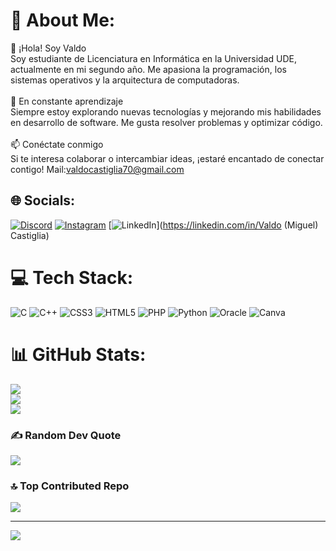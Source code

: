 # 💫 About Me:
👋 ¡Hola! Soy Valdo<br>Soy estudiante de Licenciatura en Informática en la Universidad UDE, actualmente en mi segundo año. Me apasiona la programación, los sistemas operativos y la arquitectura de computadoras.<br><br>🚀 En constante aprendizaje<br>Siempre estoy explorando nuevas tecnologías y mejorando mis habilidades en desarrollo de software. Me gusta resolver problemas y optimizar código.<br><br>📫 Conéctate conmigo<br>Si te interesa colaborar o intercambiar ideas, ¡estaré encantado de conectar contigo! Mail:valdocastiglia70@gmail.com


## 🌐 Socials:
[![Discord](https://img.shields.io/badge/Discord-%237289DA.svg?logo=discord&logoColor=white)](https://discord.gg/v4ld08933) [![Instagram](https://img.shields.io/badge/Instagram-%23E4405F.svg?logo=Instagram&logoColor=white)](https://instagram.com/valld0_) [![LinkedIn](https://img.shields.io/badge/LinkedIn-%230077B5.svg?logo=linkedin&logoColor=white)](https://linkedin.com/in/Valdo (Miguel) Castiglia) 

# 💻 Tech Stack:
![C](https://img.shields.io/badge/c-%2300599C.svg?style=for-the-badge&logo=c&logoColor=white) ![C++](https://img.shields.io/badge/c++-%2300599C.svg?style=for-the-badge&logo=c%2B%2B&logoColor=white) ![CSS3](https://img.shields.io/badge/css3-%231572B6.svg?style=for-the-badge&logo=css3&logoColor=white) ![HTML5](https://img.shields.io/badge/html5-%23E34F26.svg?style=for-the-badge&logo=html5&logoColor=white) ![PHP](https://img.shields.io/badge/php-%23777BB4.svg?style=for-the-badge&logo=php&logoColor=white) ![Python](https://img.shields.io/badge/python-3670A0?style=for-the-badge&logo=python&logoColor=ffdd54) ![Oracle](https://img.shields.io/badge/Oracle-F80000?style=for-the-badge&logo=oracle&logoColor=white) ![Canva](https://img.shields.io/badge/Canva-%2300C4CC.svg?style=for-the-badge&logo=Canva&logoColor=white)
# 📊 GitHub Stats:
![](https://github-readme-stats.vercel.app/api?username=ElVald0&theme=onedark&hide_border=true&include_all_commits=false&count_private=false)<br/>
![](https://github-readme-streak-stats.herokuapp.com/?user=ElVald0&theme=onedark&hide_border=true)<br/>
![](https://github-readme-stats.vercel.app/api/top-langs/?username=ElVald0&theme=onedark&hide_border=true&include_all_commits=false&count_private=false&layout=compact)

### ✍️ Random Dev Quote
![](https://quotes-github-readme.vercel.app/api?type=horizontal&theme=dark)

### 🔝 Top Contributed Repo
![](https://github-contributor-stats.vercel.app/api?username=ElVald0&limit=5&theme=onedark&combine_all_yearly_contributions=true)

---
[![](https://visitcount.itsvg.in/api?id=ElVald0&icon=0&color=0)](https://visitcount.itsvg.in)

<!-- Proudly created with GPRM ( https://gprm.itsvg.in ) -->
